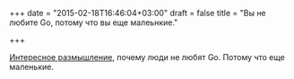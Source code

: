 +++
date = "2015-02-18T16:46:04+03:00"
draft = false
title = "Вы не любите Go, потому что вы еще малеьнкие."

+++

<p><a href="http://tmikov.blogspot.it/2015/02/you-dont-like-googles-go-because-you.html">Интересное размышление</a>, почему люди не любят Go. Потому что еще маленькие.</p>

